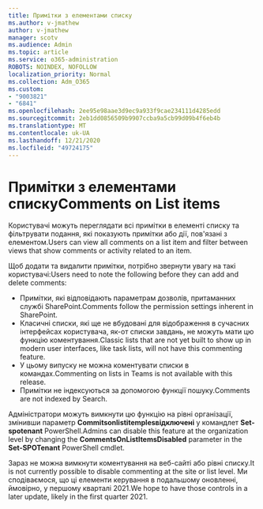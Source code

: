```yaml
---
title: Примітки з елементами списку
ms.author: v-jmathew
author: v-jmathew
manager: scotv
ms.audience: Admin
ms.topic: article
ms.service: o365-administration
ROBOTS: NOINDEX, NOFOLLOW
localization_priority: Normal
ms.collection: Adm_O365
ms.custom:
- "9003821"
- "6841"
ms.openlocfilehash: 2ee95e98aae3d9ec9a933f9cae234111d4285edd
ms.sourcegitcommit: 2eb1dd0856509b9907ccba9a5cb99d09b4f6eb4b
ms.translationtype: MT
ms.contentlocale: uk-UA
ms.lasthandoff: 12/21/2020
ms.locfileid: "49724175"
---
```

# <a name="comments-on-list-items"></a><span data-ttu-id="9d5b7-102">Примітки з елементами списку</span><span class="sxs-lookup"><span data-stu-id="9d5b7-102">Comments on List items</span></span>

<span data-ttu-id="9d5b7-103">Користувачі можуть переглядати всі примітки в елементі списку та фільтрувати подання, які показують примітки або дії, пов'язані з елементом.</span><span class="sxs-lookup"><span data-stu-id="9d5b7-103">Users can view all comments on a list item and filter between views that show comments or activity related to an item.</span></span>

<span data-ttu-id="9d5b7-104">Щоб додати та видалити примітки, потрібно звернути увагу на такі користувачі:</span><span class="sxs-lookup"><span data-stu-id="9d5b7-104">Users need to note the following before they can add and delete comments:</span></span>

- <span data-ttu-id="9d5b7-105">Примітки, які відповідають параметрам дозволів, притаманних службі SharePoint.</span><span class="sxs-lookup"><span data-stu-id="9d5b7-105">Comments follow the permission settings inherent in SharePoint.</span></span>
- <span data-ttu-id="9d5b7-106">Класичні списки, які ще не вбудовані для відображення в сучасних інтерфейсах користувача, як-от списки завдань, не можуть мати цю функцію коментування.</span><span class="sxs-lookup"><span data-stu-id="9d5b7-106">Classic lists that are not yet built to show up in modern user interfaces, like task lists, will not have this commenting feature.</span></span>
- <span data-ttu-id="9d5b7-107">У цьому випуску не можна коментувати списки в командах.</span><span class="sxs-lookup"><span data-stu-id="9d5b7-107">Commenting on lists in Teams is not available with this release.</span></span>
- <span data-ttu-id="9d5b7-108">Примітки не індексуються за допомогою функції пошуку.</span><span class="sxs-lookup"><span data-stu-id="9d5b7-108">Comments are not indexed by Search.</span></span>

<span data-ttu-id="9d5b7-109">Адміністратори можуть вимкнути цю функцію на рівні організації, змінивши параметр **Commitsonlistitemplesвідключені** у командлет **Set-spotenant** PowerShell.</span><span class="sxs-lookup"><span data-stu-id="9d5b7-109">Admins can disable this feature at the organization level by changing the **CommentsOnListItemsDisabled** parameter in the **Set-SPOTenant** PowerShell cmdlet.</span></span>

<span data-ttu-id="9d5b7-110">Зараз не можна вимкнути коментування на веб-сайті або рівні списку.</span><span class="sxs-lookup"><span data-stu-id="9d5b7-110">It is not currently possible to disable commenting at the site or list level.</span></span> <span data-ttu-id="9d5b7-111">Ми сподіваємося, що ці елементи керування в подальшому оновленні, ймовірно, у першому кварталі 2021.</span><span class="sxs-lookup"><span data-stu-id="9d5b7-111">We hope to have those controls in a later update, likely in the first quarter 2021.</span></span>
